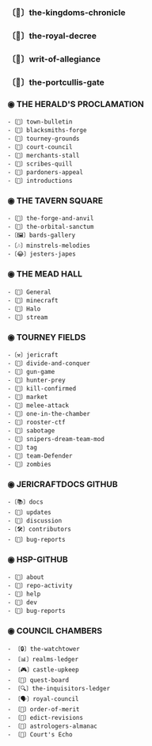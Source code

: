 ### 〔📜〕the-kingdoms-chronicle

### 〔📕〕the-royal-decree

### 〔📜〕writ-of-allegiance

### 〔🚪〕the-portcullis-gate

### ◉ THE HERALD'S PROCLAMATION

    -〔📢〕town-bulletin
    -〔🔄〕blacksmiths-forge
    -〔📅〕tourney-grounds
    -〔📩〕court-council
    -〔🛒〕merchants-stall
    -〔📜〕scribes-quill
    -〔🚫〕pardoners-appeal
    -〔👋〕introductions

### ◉ THE TAVERN SQUARE

    -〔💬〕the-forge-and-anvil
    -〔💬〕the-orbital-sanctum
    -〔🖼〕bards-gallery
    -〔🎶〕minstrels-melodies
    -〔😂〕jesters-japes

### ◉ THE MEAD HALL

    -〔🎤〕General
    -〔🎤〕minecraft
    -〔🎤〕Halo
    -〔🔴〕stream

### ◉ TOURNEY FIELDS

    -〔⚒〕jericraft
    -〔🌌〕divide-and-conquer
    -〔🌌〕gun-game
    -〔🌌〕hunter-prey
    -〔🌌〕kill-confirmed
    -〔🌌〕market
    -〔🌌〕melee-attack
    -〔🌌〕one-in-the-chamber
    -〔🌌〕rooster-ctf
    -〔🌌〕sabotage
    -〔🌌〕snipers-dream-team-mod
    -〔🌌〕tag
    -〔🌌〕team-Defender
    -〔🌌〕zombies

### ◉ JERICRAFTDOCS GITHUB

    -〔📚〕docs
    -〔📣〕updates
    -〔💬〕discussion 
    -〔🛠〕contributors
    -〔🐛〕bug-reports

### ◉ HSP-GITHUB

    -〔📝〕about
    -〔🔔〕repo-activity
    -〔🙋〕help
    -〔🎨〕dev
    -〔🐛〕bug-reports

### ◉ COUNCIL CHAMBERS

    - 〔🔒〕the-watchtower
    - 〔📊〕realms-ledger
    - 〔🎮〕castle-upkeep
    - 〔📂〕quest-board
    - 〔🔍〕the-inquisitors-ledger
    - 〔🗣〕royal-council
    - 〔🏅〕order-of-merit
    - 〔📑〕edict-revisions
    - 〔📅〕astrologers-almanac
    - 〔🎤〕Court's Echo